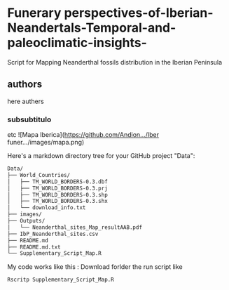 # Funerary perspectives-of-Iberian-Neandertals-Temporal-and-paleoclimatic-insights-
Script for Mapping Neanderthal fossils distribution in the Iberian Peninsula
## authors 
here authers
### subsubtitulo 
etc
![Mapa Iberica](https://github.com/Andion.../Iber funer.../images/mapa.png)

Here's a markdown directory tree for your GitHub project "Data":





```markdown
Data/
├── World_Countries/
│   ├── TM_WORLD_BORDERS-0.3.dbf
│   ├── TM_WORLD_BORDERS-0.3.prj
│   ├── TM_WORLD_BORDERS-0.3.shp
│   ├── TM_WORLD_BORDERS-0.3.shx
│   └── download_info.txt
├── images/
├── Outputs/
│   └── Neanderthal_sites_Map_resultAAB.pdf
├── IbP_Neanderthal_sites.csv
├── README.md
├── README.md.txt
└── Supplementary_Script_Map.R
```

My code works like this : 
Download forlder 
the run script like 
```R
Rscritp Supplementary_Script_Map.R
```
